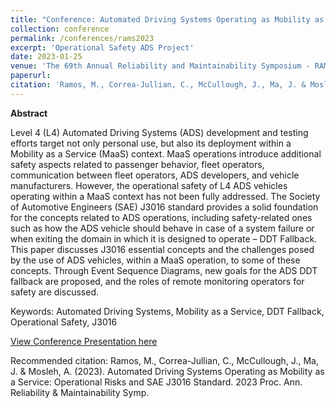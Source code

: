 ```yaml
---
title: "Conference: Automated Driving Systems Operating as Mobility as a Service: Operational Risks and SAE J3016 Standard"
collection: conference
permalink: /conferences/rams2023
excerpt: 'Operational Safety ADS Project'
date: 2023-01-25
venue: 'The 69th Annual Reliability and Maintainability Symposium - RAMS 2023'
paperurl: 
citation: 'Ramos, M., Correa-Jullian, C., McCullough, J., Ma, J. & Mosleh, A. (2023). Automated Driving Systems Operating as Mobility as a Service: Operational Risks and SAE J3016 Standard. 2023 Proc. Ann. Reliability & Maintainability Symp.'
---
```

**Abstract**

Level 4 (L4) Automated Driving Systems (ADS) development and testing efforts target not only personal use, but also its deployment within a Mobility as a Service (MaaS) context. MaaS operations introduce additional safety aspects related to passenger behavior, fleet operators, communication between fleet operators, ADS developers, and vehicle manufacturers. However, the operational safety of L4 ADS vehicles operating within a MaaS context has not been fully addressed. The Society of Automotive Engineers (SAE) J3016 standard provides a solid foundation for the concepts related to ADS operations, including safety-related ones such as how the ADS vehicle should behave in case of a system failure or when exiting the domain in which it is designed to operate – DDT Fallback. This paper discusses J3016 essential concepts and the
challenges posed by the use of ADS vehicles, within a MaaS operation, to some of these concepts. Through Event Sequence Diagrams, new goals for the ADS DDT fallback are proposed, and the roles of remote monitoring operators for safety are discussed.

Keywords: Automated Driving Systems, Mobility as a Service, DDT Fallback, Operational Safety, J3016

[View Conference Presentation here](https://github.com/CamCorreaJullian/CamCorreaJullian.github.io/files/10528196/Paper-Presentation-template_RAMS_2023_v5.pdf)

Recommended citation: Ramos, M., Correa-Jullian, C., McCullough, J., Ma, J. & Mosleh, A. (2023). Automated Driving Systems Operating as Mobility as a Service: Operational Risks and SAE J3016 Standard. 2023 Proc. Ann. Reliability & Maintainability Symp.
